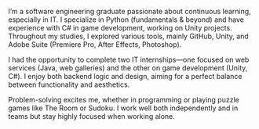 I’m a software engineering graduate passionate about continuous learning, especially in IT. I specialize in Python (fundamentals & beyond) and have experience with C# in game development, working on Unity projects. Throughout my studies, I explored various tools, mainly GitHub, Unity, and Adobe Suite (Premiere Pro, After Effects, Photoshop).

I had the opportunity to complete two IT internships—one focused on web services (Java, web galleries) and the other on game development (Unity, C#). I enjoy both backend logic and design, aiming for a perfect balance between functionality and aesthetics.

Problem-solving excites me, whether in programming or playing puzzle games like The Room or Sudoku. I work well both independently and in teams but stay highly focused when working alone.


<!---
IgnasValiukas/IgnasValiukas is a ✨ special ✨ repository because its `README.md` (this file) appears on your GitHub profile.
You can click the Preview link to take a look at your changes.
--->
